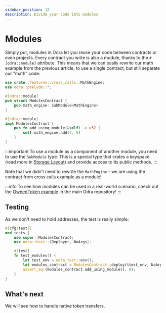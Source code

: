 ```yaml
---
sidebar_position: 12
description: Divide your code into modules
---
```


# Modules

Simply put, modules in Odra let you reuse your code between contracts or even projects. Every contract you
write is also a module, thanks to the `#[odra::module]` attribute. This means that we can easily rewrite our math
example from the previous article, to use a single contract, but still separate our "math" code:

```rust title="examples/src/features/modules.rs"
use crate::features::cross_calls::MathEngine;
use odra::prelude::*;

#[odra::module]
pub struct ModulesContract {
    pub math_engine: SubModule<MathEngine>
}

#[odra::module]
impl ModulesContract {
    pub fn add_using_module(&self) -> u32 {
        self.math_engine.add(3, 5)
    }
}
```

:::important
To use a module as a component of another module, you need to use the `SubModule` type. This is a special type
that crates a keyspace (read more in [Storage Layout]) and provide access to its public methods.
:::

Note that we didn't need to rewrite the `MathEngine` - we are using the contract from cross calls example as
a module!

:::info
To see how modules can be used in a real-world scenario, check out the [OwnedToken example] in the main Odra repository!
:::

## Testing
As we don't need to hold addresses, the test is really simple:

```rust title="examples/src/features/modules.rs"
#[cfg(test)]
mod tests {
    use super::ModulesContract;
    use odra::host::{Deployer, NoArgs};

    #[test]
    fn test_modules() {
        let test_env = odra_test::env();
        let modules_contract = ModulesContract::deploy(&test_env, NoArgs);
        assert_eq!(modules_contract.add_using_module(), 8);
    }
}
```

## What's next
We will see how to handle native token transfers.

[OwnedToken example]: https://github.com/odradev/odra/blob/release/2.2.0/examples/src/contracts/owned_token.rs
[Storage Layout]: ../advanced/04-storage-layout.md